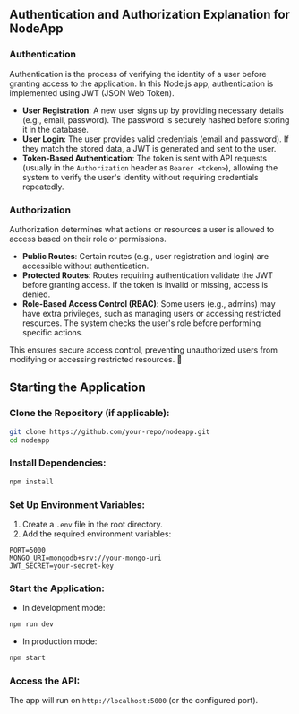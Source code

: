 ## Authentication and Authorization Explanation for NodeApp

### Authentication
Authentication is the process of verifying the identity of a user before granting access to the application. In this Node.js app, authentication is implemented using JWT (JSON Web Token).

- **User Registration**: A new user signs up by providing necessary details (e.g., email, password). The password is securely hashed before storing it in the database.
- **User Login**: The user provides valid credentials (email and password). If they match the stored data, a JWT is generated and sent to the user.
- **Token-Based Authentication**: The token is sent with API requests (usually in the `Authorization` header as `Bearer <token>`), allowing the system to verify the user's identity without requiring credentials repeatedly.

### Authorization
Authorization determines what actions or resources a user is allowed to access based on their role or permissions.

- **Public Routes**: Certain routes (e.g., user registration and login) are accessible without authentication.
- **Protected Routes**: Routes requiring authentication validate the JWT before granting access. If the token is invalid or missing, access is denied.
- **Role-Based Access Control (RBAC)**: Some users (e.g., admins) may have extra privileges, such as managing users or accessing restricted resources. The system checks the user's role before performing specific actions.

This ensures secure access control, preventing unauthorized users from modifying or accessing restricted resources. 🚀

## Starting the Application

### Clone the Repository (if applicable):
```sh
git clone https://github.com/your-repo/nodeapp.git
cd nodeapp
```

### Install Dependencies:
```sh
npm install
```

### Set Up Environment Variables:
1. Create a `.env` file in the root directory.
2. Add the required environment variables:
```env
PORT=5000
MONGO_URI=mongodb+srv://your-mongo-uri
JWT_SECRET=your-secret-key
```

### Start the Application:
- In development mode:
```sh
npm run dev
```
- In production mode:
```sh
npm start
```

### Access the API:
The app will run on `http://localhost:5000` (or the configured port).
